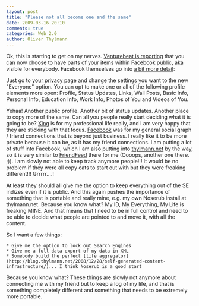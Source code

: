 ```yaml
---
layout: post
title: "Please not all become one and the same"
date: 2009-03-16 20:10
comments: true
categories: Web 2.0
author: Oliver Thylmann
---
```






Ok, this is starting to get on my nerves. [Venturebeat is reporting](http://venturebeat.com/2009/03/16/facebook-to-users-how-open-can-you-go/) that you can now choose to have parts of your items within Facebook public, aka visible for everybody. Facebook themselves go into [a bit more detail](http://blog.facebook.com/blog.php?post=60186587130):

Just go to [your privacy page](http://www.facebook.com/privacy/?ref=mb) and change the settings you want to the new &quot;Everyone&quot; option. You can opt to make one or all of the following profile elements more open: Profile, Status Updates, Links, Wall Posts, Basic Info, Personal Info, Education Info, Work Info, Photos of You and Videos of You.

Yehaa! Another public profile. Another bit of status updates. Another place to copy more of the same. Can all you people really start deciding what it is going to be? [Xing](http://xing.com) is for my professional life really, and I am very happy that they are sticking with that focus. [Facebook](http://facebook.com) was for my general social graph / friend connections that is beyond just business. I really like it to be more private because it can be, as it has my friend connections. I am putting a lot of stuff into Facebook, which I am also putting into [thylmann.net](http://thylmann.net/othylmann) by the way, so it is very similar to [FriendFeed](http://friendfeed.com) there for me (Oooops, another one there. ;)). I am slowly not able to keep track anymore people!!! It would be no problem if they were all copy cats to start out with but they were freaking different!!! Grrrrr....! 

At least they should all give me the option to keep everything out of the SE indizes even if it is public. And this again pushes the importance of something that is portable and really mine, e.g. my own Noserub install at thylmann.net. Because you know what? My ID, My Everything, My Life is freaking MINE. And that means that I need to be in full control and need to be able to decide what people are pointed to and move it, with all the content.

So I want a few things:


	* Give me the option to lock out Search Engines
	* Give me a full data export of my data in XML
	* Somebody build the perfect [life aggregator](http://blog.thylmann.net/2008/12/28/self-generated-content-infrastructure/)... I think Noserub is a good start


Because you know what? These things are slowly not anymore about connecting me with my friend but to keep a log of my life, and that is something completely different and something that needs to be extremely more portable.


